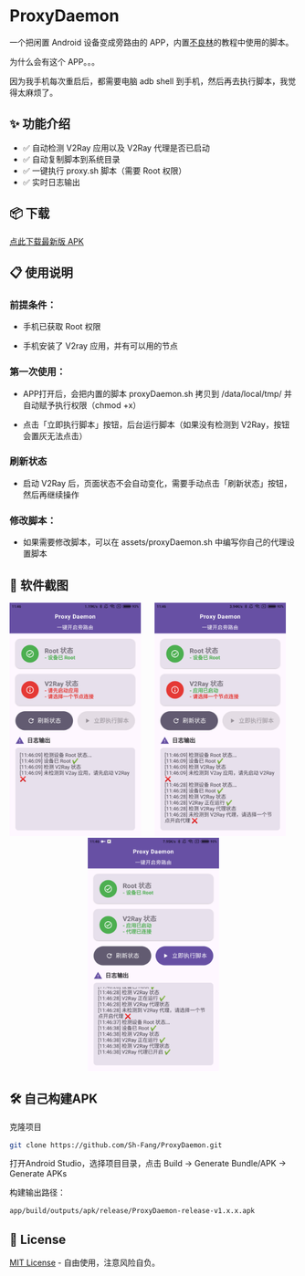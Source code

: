 # ProxyDaemon

一个把闲置 Android 设备变成旁路由的 APP，内置[不良林](https://bulianglin.com/archives/android-gateway.html)的教程中使用的脚本。

为什么会有这个 APP。。。

因为我手机每次重启后，都需要电脑 adb shell 到手机，然后再去执行脚本，我觉得太麻烦了。



## ✨ 功能介绍

- ✅ 自动检测 V2Ray 应用以及 V2Ray 代理是否已启动
- ✅ 自动复制脚本到系统目录
- ✅ 一键执行 proxy.sh 脚本（需要 Root 权限）
- ✅ 实时日志输出



## 📦 下载

[点此下载最新版 APK](https://github.com/Sh-Fang/ProxyDaemon/releases/)  


## 📋 使用说明

### 前提条件：

- 手机已获取 Root 权限

- 手机安装了 V2ray 应用，并有可以用的节点

### 第一次使用：

- APP打开后，会把内置的脚本 proxyDaemon.sh 拷贝到 /data/local/tmp/ 并自动赋予执行权限（chmod +x）

- 点击「立即执行脚本」按钮，后台运行脚本（如果没有检测到 V2Ray，按钮会置灰无法点击）


### 刷新状态

- 启动 V2Ray 后，页面状态不会自动变化，需要手动点击「刷新状态」按钮，然后再继续操作

### 修改脚本：

- 如果需要修改脚本，可以在 assets/proxyDaemon.sh 中编写你自己的代理设置脚本


## 📕 软件截图

<p align="center">
  <img src="images/fig1.png" alt="图1" width="230" style="margin-right: 20px;"/>
  <img src="images/fig2.png" alt="图2" width="230" style="margin-right: 20px;"/>
  <img src="images/fig3.png" alt="图3" width="230"/>
</p>

## 🛠️ 自己构建APK

克隆项目

```bash
git clone https://github.com/Sh-Fang/ProxyDaemon.git
```

打开Android Studio，选择项目目录，点击 Build -> Generate Bundle/APK -> Generate APKs

构建输出路径：
```BASH
app/build/outputs/apk/release/ProxyDaemon-release-v1.x.x.apk
```



## 📝 License
[MIT License](./LICENSE) - 自由使用，注意风险自负。